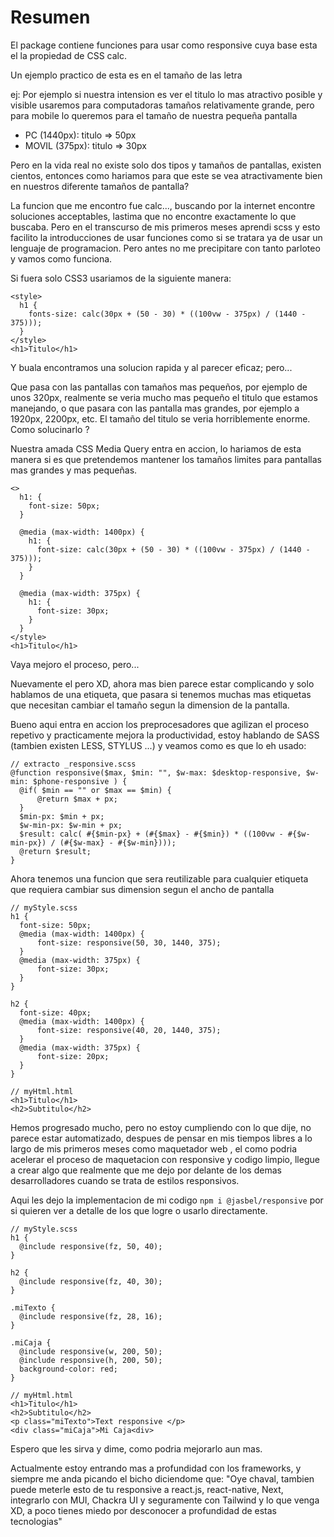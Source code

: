 # Resumen

El package contiene funciones para usar como responsive cuya base esta el la propiedad de CSS
calc.

Un ejemplo practico de esta es en el tamaño de las letra

ej: Por ejemplo si nuestra intension es ver el titulo lo mas atractivo posible y visible usaremos para computadoras tamaños relativamente grande, pero para mobile lo queremos para el tamaño de nuestra pequeña pantalla

- PC (1440px): titulo => 50px
- MOVIL (375px): titulo => 30px

Pero en la vida real no existe solo dos tipos y tamaños de pantallas, existen cientos, entonces como hariamos para que este se vea atractivamente bien en nuestros diferente tamaños de pantalla?

La funcion que me encontro fue calc..., buscando por la internet encontre soluciones acceptables, lastima que no encontre exactamente lo que buscaba. Pero en el transcurso de mis primeros meses aprendi scss y esto facilito la introducciones de usar funciones como si se tratara ya de usar un lenguaje de programacion. Pero antes no me precipitare con tanto parloteo y vamos como funciona.

<!-- TODO: poner 2 imagenes uno en pantalla grande y otro en celulares, de lo que queremos al final -->

Si fuera solo CSS3 usariamos de la siguiente manera:

    <style>
      h1 {
        fonts-size: calc(30px + (50 - 30) * ((100vw - 375px) / (1440 - 375)));
      }
    </style>
    <h1>Titulo</h1>

Y buala encontramos una solucion rapida y al parecer eficaz; pero...

Que pasa con las pantallas con tamaños mas pequeños, por ejemplo de unos 320px, realmente se veria mucho mas pequeño el titulo que estamos manejando, o que pasara con las pantalla mas grandes, por ejemplo a 1920px, 2200px, etc. El tamaño del titulo se veria horriblemente enorme. Como solucinarlo ?

Nuestra amada CSS Media Query entra en accion, lo hariamos de esta manera si es que pretendemos mantener los tamaños limites para pantallas mas grandes y mas pequeñas.

    <>
      h1: {
        font-size: 50px;
      }

      @media (max-width: 1400px) {
        h1: {
          font-size: calc(30px + (50 - 30) * ((100vw - 375px) / (1440 - 375)));
        }
      }

      @media (max-width: 375px) {
        h1: {
          font-size: 30px;
        }
      }
    </style>
    <h1>Titulo</h1>

<!-- TODO: poner la image de los tres resultados -->

Vaya mejoro el proceso, pero...

Nuevamente el pero XD, ahora mas bien parece estar complicando y solo hablamos de una etiqueta, que pasara si tenemos muchas mas etiquetas que necesitan cambiar el tamaño segun la dimension de la pantalla.

Bueno aqui entra en accion los preprocesadores que agilizan el proceso repetivo y practicamente mejora la productividad, estoy hablando de SASS (tambien existen LESS, STYLUS ...) y veamos como es que lo eh usado:

    // extracto _responsive.scss
    @function responsive($max, $min: "", $w-max: $desktop-responsive, $w-min: $phone-responsive ) {
      @if( $min == "" or $max == $min) {
          @return $max + px;
      }
      $min-px: $min + px;
      $w-min-px: $w-min + px;
      $result: calc( #{$min-px} + (#{$max} - #{$min}) * ((100vw - #{$w-min-px}) / (#{$w-max} - #{$w-min})));
      @return $result;
    }

Ahora tenemos una funcion que sera reutilizable para cualquier etiqueta que requiera cambiar sus dimension segun el ancho de pantalla


    // myStyle.scss
    h1 {
      font-size: 50px;
      @media (max-width: 1400px) {
          font-size: responsive(50, 30, 1440, 375);
      }
      @media (max-width: 375px) {
          font-size: 30px;
      }
    }

    h2 {
      font-size: 40px;
      @media (max-width: 1400px) {
          font-size: responsive(40, 20, 1440, 375);
      }
      @media (max-width: 375px) {
          font-size: 20px;
      }
    }

    // myHtml.html
    <h1>Titulo</h1>
    <h2>Subtitulo</h2>

Hemos progresado mucho, pero no estoy cumpliendo con lo que dije, no parece estar automatizado, despues de pensar en mis tiempos libres a lo largo de mis primeros meses como maquetador web , el  como podria acelerar el proceso de maquetacion con responsive y codigo limpio, llegue a crear algo que realmente que me dejo por delante de los demas desarrolladores cuando se trata de estilos responsivos.

Aqui les dejo la implementacion de mi codigo `npm i @jasbel/responsive` por si quieren ver a detalle de los que logre o usarlo directamente.

    // myStyle.scss
    h1 {
      @include responsive(fz, 50, 40);
    }

    h2 {
      @include responsive(fz, 40, 30);
    }

    .miTexto {
      @include responsive(fz, 28, 16);
    }

    .miCaja {
      @include responsive(w, 200, 50);
      @include responsive(h, 200, 50);
      background-color: red;
    }

    // myHtml.html
    <h1>Titulo</h1>
    <h2>Subtitulo</h2>
    <p class="miTexto">Text responsive </p>
    <div class="miCaja">Mi Caja<div>

Espero que les sirva y dime, como podria mejorarlo aun mas.

Actualmente estoy entrando mas a profundidad con los frameworks, y siempre me anda picando el bicho diciendome que: "Oye chaval, tambien puede meterle esto de tu responsive a react.js, react-native, Next, integrarlo con MUI, Chackra UI y seguramente con Tailwind y lo que venga XD, a poco tienes miedo por desconocer a profundidad de estas tecnologias"